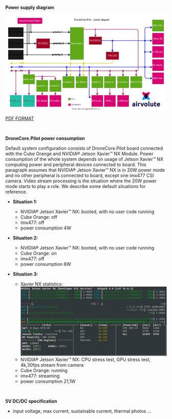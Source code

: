 **Power supply diagram**

![aepilot1_power_supply_diagram.svg](uploads/fd7d7291101b34e284d886675b0bf097/aepilot1_power_supply_diagram.svg)

[PDF FORMAT](uploads/3475e310a2746c29dc62faa2b54d5e2e/aepilot1_power_supply_diagram.pdf)

&nbsp;

**DroneCore.Pilot power consumption**

Default system configuration consists of DroneCore.Pilot board connected with the Cube Orange and NVIDIA® Jetson Xavier™ NX Module. Power consumption of the whole system depends on usage of Jetson Xavier™ NX computing power and peripheral devices connected to board. 
This paragraph assumes that NVIDIA® Jetson Xavier™ NX is in 20W power mode and no other peripheral is connected to board, except one imx477 CSI camera. Video stream processing is the situation where the 20W power mode starts to play a role. We describe some default situations for reference.
 
  - **Situation 1:**
    - NVIDIA® Jetson Xavier™ NX: booted, with no user code running
    - Cube Orange: off
    - imx477: off
    - power consumption 4W 

  - **Situation 2:**
    - NVIDIA® Jetson Xavier™ NX: booted, with no user code running
    - Cube Orange: on
    - imx477: off
    - power consumption 6W 

  - **Situation 3:**    
    - Xavier NX statistics: 
![jtop_stresstest](uploads/9c539f8f0a9ab941eede16c666bf304f/jtop_stresstest.png)
    - NVIDIA® Jetson Xavier™ NX: CPU stress test, GPU stress test, 4k,30fps stream from camera
    - Cube Orange: running
    - imx477: streaming
    - power consumption 21,1W 
    

&nbsp;


**5V DC/DC specification**
  - input voltage, max current, sustainable current, thermal photos ...